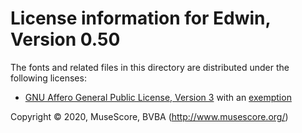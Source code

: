 # License information for Edwin, Version 0.50

The fonts and related files in this directory are distributed under the following licenses:

* [GNU Affero General Public License, Version 3](./COPYING.txt) with an [exemption](./LICENSE.txt)

Copyright © 2020, MuseScore, BVBA (http://www.musescore.org/)

